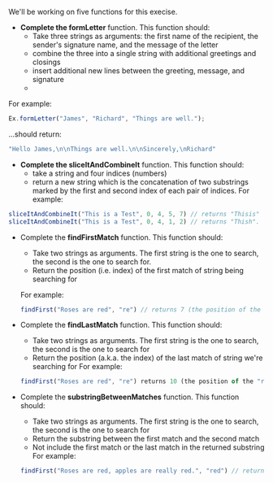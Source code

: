 We'll be working on five functions for this execise.

- **Complete the formLetter** function. This function should:
    - Take three strings as arguments: the first name of the recipient, the sender's signature name, and the message of the letter
    - combine the three into a single string with additional greetings and closings
    - insert additional new lines between the greeting, message, and signature
    - 
For example:

```javascript
Ex.formLetter("James", "Richard", "Things are well.");
```

...should return:

```javascript
"Hello James,\n\nThings are well.\n\nSincerely,\nRichard"
```

- **Complete the sliceItAndCombineIt** function. This function should:
    - take a string and four indices (numbers)
    - return a new string which is the concatenation of two substrings marked by the first and second index of each pair of indices. For example:
    
```javascript
sliceItAndCombineIt("This is a Test", 0, 4, 5, 7) // returns "Thisis"
sliceItAndCombineIt("This is a Test", 0, 4, 1, 2) // returns "Thish".
```

- Complete the **findFirstMatch** function. This function should:
    - Take two strings as arguments. The first string is the one to search, the second is the one to search for.
    - Return the position (i.e. index) of the first match of string being searching for

    For example:
    
    ```javascript
    findFirst("Roses are red", "re") // returns 7 (the position of the "re" in "are")
    ```

- Complete the **findLastMatch** function. This function should:
    - Take two strings as arguments. The first string is the one to search, the second is the one to search for
    - Return the position (a.k.a. the index) of the last match of string we're searching for
    For example:
    
    ```javascript
    findFirst("Roses are red", "re") returns 10 (the position of the "re" in "red")
    ``` 

- Complete the **substringBetweenMatches** function. This function should:
    - Take two strings as arguments. The first string is the one to search, the second is the one to search for
    - Return the substring between the first match and the second match
    - Not include the first match or the last match in the returned substring
    For example:
    
    ```javascript
    findFirst("Roses are red, apples are really red.", "red") // returns ", apples are really "
    ```